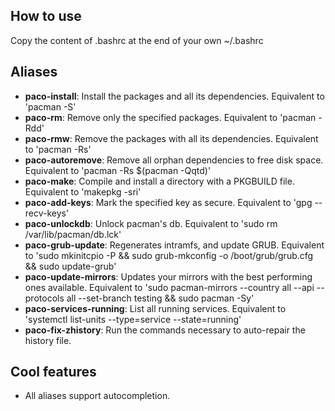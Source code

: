 How to use
---------------------
Copy the content of .bashrc at the end of your own ~/.bashrc

Aliases
---------------------

* **paco-install**: Install the packages and all its dependencies. Equivalent to 'pacman -S'
* **paco-rm**: Remove only the specified packages. Equivalent to 'pacman -Rdd'
* **paco-rmw**: Remove the packages with all its dependencies. Equivalent to 'pacman -Rs'
* **paco-autoremove**: Remove all orphan dependencies to free disk space. Equivalent to 'pacman -Rs $(pacman -Qqtd)'
* **paco-make**: Compile and install a directory with a PKGBUILD file. Equivalent to 'makepkg -sri'
* **paco-add-keys**: Mark the specified key as secure. Equivalent to 'gpg --recv-keys'
* **paco-unlockdb**: Unlock pacman's db. Equivalent to 'sudo rm /var/lib/pacman/db.lck'
* **paco-grub-update**: Regenerates intramfs, and update GRUB. Equivalent to 'sudo mkinitcpio -P && sudo grub-mkconfig -o /boot/grub/grub.cfg && sudo update-grub'
* **paco-update-mirrors**: Updates your mirrors with the best performing ones available. Equivalent to 'sudo pacman-mirrors --country all --api --protocols all --set-branch testing && sudo pacman -Sy'
* **paco-services-running**: List all running services. Equivalent to 'systemctl list-units  --type=service  --state=running'
* **paco-fix-zhistory**: Run the commands necessary to auto-repair the history file.

Cool features
---------------------

* All aliases support autocompletion.
